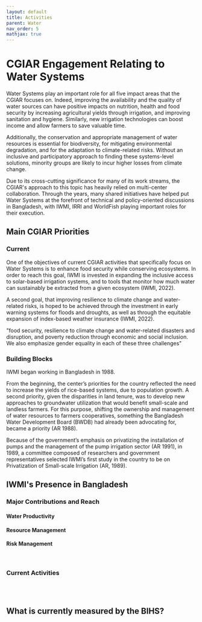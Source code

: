 ```yaml
---
layout: default
title: Activities
parent: Water
nav_order: 5
mathjax: true
---
```


# CGIAR Engagement Relating to Water Systems
Water Systems play an important role for all five impact areas that the CGIAR focuses on. Indeed, improving the availability and the quality of water sources can have positive impacts on nutrition, health and food security by increasing agricultural yields through irrigation, and improving sanitation and hygiene. Similarly, new irrigation technologies can boost income and allow farmers to save valuable time. 

Additionally, the conservation and appropriate management of water resources is essential for biodiversity, for mitigating environmental degradation, and for the adaptation to climate-related risks. Without an inclusive and participatory approach to finding these systems-level solutions, minority groups are likely to incur higher losses from climate change.

Due to its cross-cutting significance for many of its work streams, the CGIAR's approach to this topic has heavily relied on multi-center collaboration. Through the years, many shared initiatives have helped put Water Systems at the forefront of technical and policy-oriented discussions in Bangladesh, with IWMI, IRRI and WorldFish playing important roles for their execution.

## Main CGIAR Priorities
### Current
One of the objectives of current CGIAR activities that specifically focus on Water Systems is to enhance food security while conserving ecosystems. In order to reach this goal, IWMI is invested in expanding the inclusive access to solar-based irrigation systems, and to tools that monitor how much water can sustainably be extracted from a given ecosystem (IWMI, 2022).

A second goal, that improving resilience to climate change and water-related risks, is hoped to be achieved through the investment in early warning systems for floods and droughts, as well as through the equitable expansion of index-based weather insurance (IWMI, 2022).

"food security, resilience to climate change and water-related
disasters and disruption, and poverty reduction through economic and social inclusion. We also emphasize
gender equality in each of these three challenges"

### Building Blocks
IWMI began working in Bangladesh in 1988. 

From the beginning, the center’s priorities for the country reflected the need to increase the yields of rice-based systems, due to population growth. A second priority, given the disparities in land tenure, was to develop new approaches to groundwater utilization that would benefit small-scale and landless farmers. For this purpose, shifting the ownership and management of water resources to farmers cooperatives, something the Bangladesh Water Development Board (BWDB) had already been advocating for, became a priority (AR 1988).

Because of the government’s emphasis on privatizing the installation of pumps and the management of the pump irrigation sector (AR 1991), in 1989, a committee composed of researchers and government representatives selected IWMI’s first study in the country to be on Privatization of Small-scale Irrigation (AR, 1989). 

## IWMI's Presence in Bangladesh


### Major Contributions and Reach


#### <b>Water Productivity</b>


#### <b>Resource Management</b>


#### <b>Risk Management</b>


<br>



### Current Activities


<br>
<br>



## What is currently measured by the BIHS?
